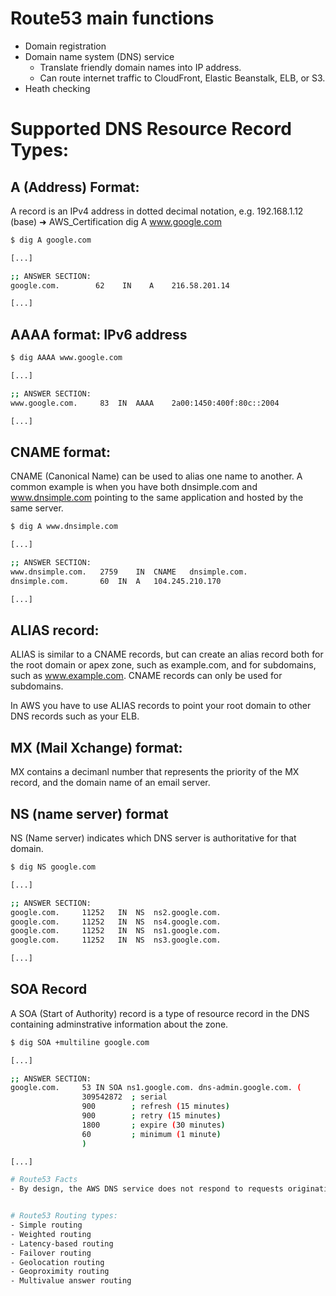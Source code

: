 # Route53 main functions
- Domain registration
- Domain name system (DNS) service
    - Translate friendly domain names into IP address.
    - Can route internet traffic to CloudFront, Elastic Beanstalk, ELB, or S3.
- Heath checking



# Supported DNS Resource Record Types:
## A (Address) Format: 
A record is an IPv4 address in dotted decimal notation, e.g. 192.168.1.12
(base) ➜  AWS_Certification dig A www.google.com

```bash
$ dig A google.com

[...]

;; ANSWER SECTION:
google.com.        62    IN    A    216.58.201.14

[...]
```


## AAAA format: IPv6 address

```bash
$ dig AAAA www.google.com

[...]

;; ANSWER SECTION:
www.google.com.		83	IN	AAAA	2a00:1450:400f:80c::2004

[...]
```

## CNAME format:
CNAME (Canonical Name) can be  used to alias one name to another. A common example is when you have both dnsimple.com and www.dnsimple.com pointing to the same application and hosted by the same server.

```bash
$ dig A www.dnsimple.com 

[...]

;; ANSWER SECTION:
www.dnsimple.com.	2759	IN	CNAME	dnsimple.com.
dnsimple.com.		60	IN	A	104.245.210.170

[...]
```

##  ALIAS record:

ALIAS is similar to a CNAME records, but can create an alias record both for the root domain or apex zone, such as example.com, and for subdomains, such as www.example.com. CNAME records can only be used for subdomains.

In AWS you have to use ALIAS records to point your root domain to other DNS records such as your ELB.

## MX (Mail Xchange) format: 
 MX contains a decimanl number that represents the priority of the MX record, and the domain name of an email server.

## NS (name server) format
NS (Name server) indicates which DNS server is authoritative for that domain.

```bash
$ dig NS google.com    

[...]

;; ANSWER SECTION:
google.com.		11252	IN	NS	ns2.google.com.
google.com.		11252	IN	NS	ns4.google.com.
google.com.		11252	IN	NS	ns1.google.com.
google.com.		11252	IN	NS	ns3.google.com.

[...]
```

## SOA Record
A SOA (Start of Authority) record is a type of resource record in the DNS containing adminstrative information about the zone.

```bash
$ dig SOA +multiline google.com   

[...]

;; ANSWER SECTION:
google.com.		53 IN SOA ns1.google.com. dns-admin.google.com. (
				309542872  ; serial
				900        ; refresh (15 minutes)
				900        ; retry (15 minutes)
				1800       ; expire (30 minutes)
				60         ; minimum (1 minute)
				)

[...]

# Route53 Facts
- By design, the AWS DNS service does not respond to requests originating from outside VPC.


# Route53 Routing types:
- Simple routing
- Weighted routing
- Latency-based routing
- Failover routing
- Geolocation routing
- Geoproximity routing
- Multivalue answer routing

